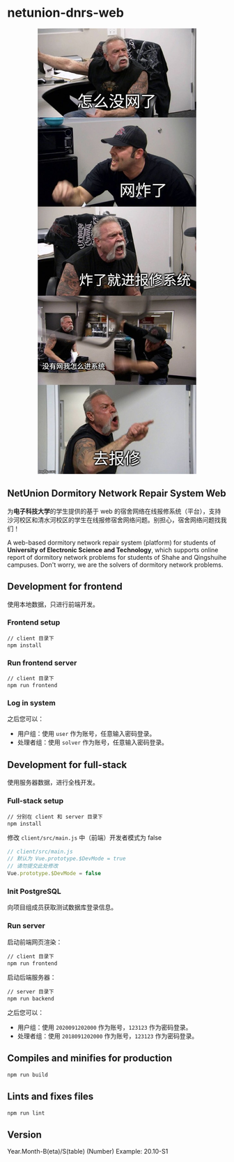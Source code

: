 # netunion-dnrs-web

<div align=center>

  <img src="./client/src/assets/networkOff.jpg" alt="你没网啦？"/>

</div>

## NetUnion Dormitory Network Repair System Web

为**电子科技大学**的学生提供的基于 web 的宿舍网络在线报修系统（平台），支持沙河校区和清水河校区的学生在线报修宿舍网络问题。别担心，宿舍网络问题找我们！

A web-based dormitory network repair system (platform) for students of **University of Electronic Science and Technology**, which supports online report of dormitory network problems for students of Shahe and Qingshuihe campuses. Don't worry, we are the solvers of dormitory network problems.

## Development for frontend

使用本地数据，只进行前端开发。

### Frontend setup

``` node
// client 目录下
npm install
```

### Run frontend server

``` node
// client 目录下
npm run frontend
```

### Log in system

之后您可以：

- 用户组：使用 `user` 作为账号，任意输入密码登录。
- 处理者组：使用 `solver` 作为账号，任意输入密码登录。

## Development for full-stack

使用服务器数据，进行全栈开发。

### Full-stack setup

``` node
// 分别在 client 和 server 目录下
npm install
```

修改 `client/src/main.js` 中（前端）开发者模式为 false

``` js
// client/src/main.js
// 默认为 Vue.prototype.$DevMode = true
// 请勿提交此处修改
Vue.prototype.$DevMode = false
```

### Init PostgreSQL

向项目组成员获取测试数据库登录信息。

### Run server

启动前端网页渲染：

``` node
// client 目录下
npm run frontend
```

启动后端服务器：

``` node
// server 目录下
npm run backend
```

之后您可以：

- 用户组：使用 `2020091202000` 作为账号，`123123` 作为密码登录。
- 处理者组：使用 `2018091202000` 作为账号，`123123` 作为密码登录。

## Compiles and minifies for production

``` node
npm run build
```

## Lints and fixes files

``` node
npm run lint
```

## Version

Year.Month-B(eta)/S(table) (Number)
Example: 20.10-S1
